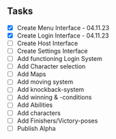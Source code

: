 ## Tasks

- [X] Create Menu Interface - 04.11.23
- [X] Create Login Interface - 04.11.23
- [ ] Create Host Interface
- [ ] Create Settings Interface
- [ ] Add functioning Login System
- [ ] Add Character selection
- [ ] Add Maps
- [ ] Add moving system
- [ ] Add knockback-system
- [ ] Add winning & -conditions
- [ ] Add Abilities
- [ ] Add characters
- [ ] Add Finishers/Victory-poses
- [ ] Publish Alpha

